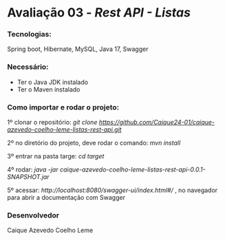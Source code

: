 # Avaliação 03 - *Rest API - Listas*

### Tecnologias: 
Spring boot, Hibernate, MySQL, Java 17, Swagger

### Necessário: 
- Ter o Java JDK instalado
- Ter o Maven instalado 

### Como importar e rodar o projeto: 

1º clonar o repositório: *git clone https://github.com/Caique24-01/caique-azevedo-coelho-leme-listas-rest-api.git*

2º no diretório do projeto, deve rodar o comando: *mvn install*

3º entrar na pasta targe: *cd target*

4º rodar: *java -jar caique-azevedo-coelho-leme-listas-rest-api-0.0.1-SNAPSHOT.jar*

5º acessar: *http://localhost:8080/swagger-ui/index.html#/* , no navegador para abrir a documentação com Swagger


### Desenvolvedor 
Caique Azevedo Coelho Leme
